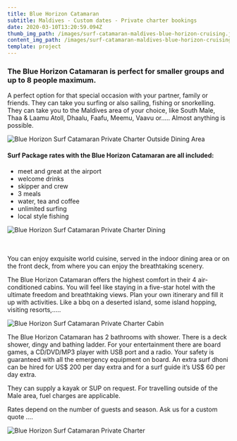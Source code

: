 ```yaml
---
title: Blue Horizon Catamaran
subtitle: Maldives - Custom dates - Private charter bookings
date: 2020-03-10T13:20:59.094Z
thumb_img_path: /images/surf-catamaran-maldives-blue-horizon-cruising.jpg
content_img_path: /images/surf-catamaran-maldives-blue-horizon-cruising.jpg
template: project
---
```

### The Blue Horizon Catamaran is perfect for smaller groups and up to 8 people maximum.

A perfect option for that special occasion with your partner, family or friends. They can take you surfing or also sailing, fishing or snorkelling. They can take you to the Maldives area of your choice, like South Male, Thaa & Laamu Atoll, Dhaalu, Faafu, Meemu, Vaavu or….. Almost anything is possible.

![Blue Horizon Surf Catamaran Private Charter Outside Dining Area](/images/surf-catamaran-maldives-blue-horizon-deck.jpg "Blue Horizon Surf Catamaran Private Charter Outside Dining Area")

#### Surf Package rates with the Blue Horizon Catamaran are all included:

* meet and great at the airport
* welcome drinks
* skipper and crew
* 3 meals
* water, tea and coffee
* unlimited surfing
* local style fishing

![Blue Horizon Surf Catamaran Private Charter Dining](/images/surf-catamaran-maldives-blue-horizon-dining.jpg "Blue Horizon Surf Catamaran Private Charter  Dining")

\
\
You can enjoy exquisite world cuisine, served in the indoor dining area or on the front deck, from where you can enjoy the breathtaking scenery.

The Blue Horizon Catamaran offers the highest comfort in their 4 air-conditioned cabins. You will feel like staying in a five-star hotel with the ultimate freedom and breathtaking views. Plan your own itinerary and fill it up with activities. Like a bbq on a deserted island, some island hopping, visiting resorts,…..

![Blue Horizon Surf Catamaran Private Charter Cabin](/images/surf-catamaran-maldives-blue-horizon-cabin.jpg "Blue Horizon Surf Catamaran Private Charter  Cabin")

The Blue Horizon Catamaran has 2 bathrooms with shower. There is a deck shower, dingy and bathing ladder. For your entertainment there are board games, a CD/DVD/MP3 player with USB port and a radio. Your safety is guaranteed with all the emergency equipment on board. An extra surf dhoni can be hired for US$ 200 per day extra and for a surf guide it’s US$ 60 per day extra.

They can supply a kayak or SUP on request. For travelling outside of the Male area, fuel charges are applicable.

Rates depend on the number of guests and season. Ask us for a custom quote ….

![Blue Horizon Surf Catamaran Private Charter ](/images/surf-catamaran-maldives-blue-horizon-charter.jpg "Blue Horizon Surf Catamaran Private Charter ")